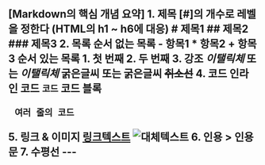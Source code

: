 [Markdown의 핵심 개념 요약]
    1. 제목
        [#]의 개수로 레벨을 정한다 (HTML의 h1 ~ h6에 대응)
            # 제목1
            ## 제목2
            ### 제목3
    2. 목록
        순서 없는 목록
            - 항목1
            * 항목2
            + 항목3
        순서 있는 목록
            1. 첫 번째
            2. 두 번째
    3. 강조
        *이탤릭체* 또는 _이탤릭체_
        **굵은글씨** 또는 __굵은글씨__
        ~~취소선~~
    4. 코드
        인라인 코드
            `코드`
        코드 블록
            <pre> ```여러 줄의 코드``` </pre>
    5. 링크 & 이미지
        [링크텍스트](https://google.com)
        ![대체텍스트](이미지주소)
    6. 인용
        > 인용문
    7. 수평선
        ---
---
